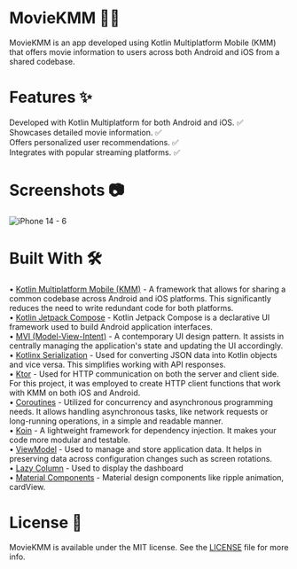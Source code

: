 # MovieKMM 🍿📱
MovieKMM is an app developed using Kotlin Multiplatform Mobile (KMM) that offers movie information to users across both Android and iOS from a shared codebase.

# Features ✨
Developed with Kotlin Multiplatform for both Android and iOS. ✅<br/>
Showcases detailed movie information. ✅<br/>
Offers personalized user recommendations. ✅<br/>
Integrates with popular streaming platforms. ✅<br/>

# Screenshots 📷
![iPhone 14 - 6](https://github.com/ahmetufan/MovieKMM/assets/100429928/6cceda37-93ca-4790-b24e-5b9f3452acca)


# Built With  :hammer_and_wrench:

•	[Kotlin Multiplatform Mobile (KMM)](https://kotlinlang.org/docs/multiplatform.html) - A framework that allows for sharing a common codebase across Android and iOS platforms. This significantly reduces the need to write redundant code for both platforms.<br/>
•	[Kotlin Jetpack Compose](https://developer.android.com/jetpack/compose) - Kotlin Jetpack Compose is a declarative UI framework used to build Android application interfaces.<br/>
•	[MVI (Model-View-Intent)](https://medium.com/swlh/mvi-architecture-with-android-fcde123e3c4a) -  A contemporary UI design pattern. It assists in centrally managing the application's state and updating the UI accordingly.<br/>
•	[Kotlinx Serialization](https://kotlinlang.org/docs/serialization.html) - Used for converting JSON data into Kotlin objects and vice versa. This simplifies working with API responses.<br/>
•	[Ktor](https://ktor.io/) - Used for HTTP communication on both the server and client side. For this project, it was employed to create HTTP client functions that work with KMM on both iOS and Android.<br/>
•	[Coroutines](https://developer.android.com/kotlin/coroutines?hl=tr) - Utilized for concurrency and asynchronous programming needs. It allows handling asynchronous tasks, like network requests or long-running operations, in a simple and readable manner.<br/>
•	[Koin](https://insert-koin.io/docs/quickstart/android/) -  A lightweight framework for dependency injection. It makes your code more modular and testable.<br/>
•	[ViewModel]([https://developer.android.com/topic/libraries/architecture/viewmodel](https://developer.android.com/reference/androidx/lifecycle/ViewModel)) - Used to manage and store application data. It helps in preserving data across configuration changes such as screen rotations.<br/>
•	[Lazy Column](https://developer.android.com/jetpack/compose/lists) - Used to display the dashboard<br/> 
•	[Material Components](https://github.com/material-components/material-components-android/blob/master/docs/getting-started.md) - Material design components like ripple animation, cardView.<br/>

# License  :page_with_curl:<br/>
MovieKMM is available under the MIT  license. See the [LICENSE](https://github.com/ahmetufan/MovieKMM/blob/master/LICENSE) file for more info.
